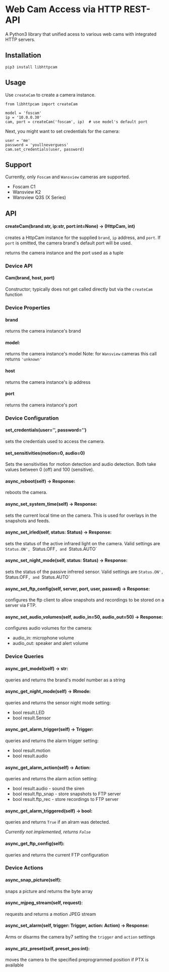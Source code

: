# Web Cam Access via HTTP REST-API

A Python3 library that unified acess to various web cams with integrated HTTP servers.

## Installation
    pip3 install libhttpcam

## Usage
Use `createCam` to create a camera instance.

    from libhttpcam import createCam

    model = 'foscam'
    ip = '10.0.0.30'
    cam, port = createCam('foscam', ip)  # use model's default port

Next, you might want to set credentials for the camera:

    user = 'me'
    password = 'youllneverguess'
    cam.set_credentials(user, password)

## Support
Currently, only `Foscam` and `Wansview` cameras are supported.
- Foscam C1
- Wansview K2
- Wansview Q3S (X Series)

## API
#### createCam(brand:str, ip:str, port:int=None) -> (HttpCam, int)
creates a HttpCam instance for the supplied `brand`, `ip` address, and `port`.
If `port` is omitted, the camera brand's default port will be used.

returns the camera instance and the port used as a tuple

### Device API
#### Cam(brand, host, port)
Constructor; typically does not get called directly but via the `createCam` function


### Device Properties
#### brand
returns the camera instance's brand

#### model:
returns the camera instance's model
Note: for `Wansview` cameras this call returns `'unknown'`

#### host
returns the camera instance's ip address

#### port
returns the camera instance's port


### Device Configuration
#### set_credentials(user='', password='')
sets the credentials used to access the camera. 

#### set_sensitivities(motion=0, audio=0)
Sets the sensitivities for motion detection and audio detection. Both take values between 0 (off) and 100 (sensitive).

#### async_reboot(self) -> Response:
reboots the camera. 

#### async_set_system_time(self) -> Response:
sets the current local time on the camera. This is used for overlays in the snapshots and feeds.

#### async_set_irled(self, status: Status) -> Response:
sets the status of the active infrared light on the camera. Valid settings are `Status.ON', `Status.OFF`, and `Status.AUTO`

#### async_set_night_mode(self, status: Status) -> Response:
sets the status of the passive infrered sensor. Valid settings are `Status.ON', `Status.OFF`, and `Status.AUTO`

#### async_set_ftp_config(self, server, port, user, passwd) -> Response:
configures the ftp client to allow snapshots and recordings to be stored on a server via FTP.

#### async_set_audio_volumes(self, audio_in=50, audio_out=50) -> Response:
configures audio volumes for the camera:
- audio_in: microphone volume
- audio_out: speaker and alert volume

### Device Queries
#### async_get_model(self) -> str:
queries and returns the brand's model number as a string

#### async_get_night_mode(self) -> IRmode:
queries and returns the sensor night mode setting:
- bool result.LED
- bool result.Sensor

#### async_get_alarm_trigger(self) -> Trigger:
queries and returns the alarm trigger setting:
- bool result.motion
- bool result.audio

#### async_get_alarm_action(self) -> Action:
queries and returns the alarm action setting:
- bool result.audio    - sound the siren
- bool result.ftp_snap - store snapshots to FTP server
- bool result.ftp_rec  - store recordings to FTP server

#### async_get_alarm_triggered(self) -> bool:
queries and returns `True` if an alram was detected.

*Currently not implemented, returns `False`*

#### async_get_ftp_config(self):
queries and returns the current FTP configuration


### Device Actions
#### async_snap_picture(self):
snaps a picture and returns the byte array

#### async_mjpeg_stream(self, request):
requests and returns a motion JPEG stream

#### async_set_alarm(self, trigger: Trigger, action: Action) -> Response:
Arms or disarms the camera by7 setting the `trigger` and `action` settings 

#### async_ptz_preset(self, preset_pos:int):
moves the camera to the specified preprogrammed position if PTX is available
